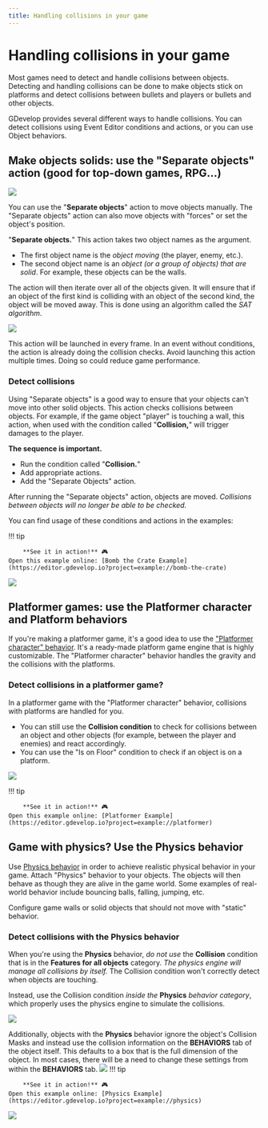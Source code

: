 ```yaml
---
title: Handling collisions in your game
---
```

# Handling collisions in your game

Most games need to detect and handle collisions between objects. Detecting and handling collisions can be done to make objects stick on platforms and detect collisions between bullets and players or bullets and other objects.

GDevelop provides several different ways to handle collisions. You can detect collisions using Event Editor conditions and actions, or you can use Object behaviors.

## Make objects solids: use the "Separate objects" action (good for top-down games, RPG...)

![](/gdevelop5/all-features/separate-condition.png)

You can use the "**Separate objects**" action to move objects manually. The "Separate objects" action can also move objects with "forces" or set the object's position.

"**Separate objects.**" This action takes two object names as the argument.

  * The first object name is the _object moving_ (the player, enemy, etc.).
  * The second object name is an _object (or a group of objects) that are solid_. For example, these objects can be the walls.

The action will then iterate over all of the objects given. It will ensure that if an object of the first kind is colliding with an object of the second kind, the object will be moved away. This is done using an algorithm called the _SAT algorithm_.

![](/gdevelop5/all-features/separate-objects-action.png)

This action will be launched in every frame. In an event without conditions, the action is already doing the collision checks. Avoid launching this action multiple times. Doing so could reduce game performance.

### Detect collisions

Using "Separate objects" is a good way to ensure that your objects can't move into other solid objects. This action checks collisions between objects. For example, if the game object "player" is touching a wall, this action, when used with the condition called "**Collision,**" will trigger damages to the player.

**The sequence is important.**

  - Run the condition called "**Collision.**"
  - Add appropriate actions.
  - Add the "Separate Objects" action.

After running the "Separate objects" action, objects are moved. _Collisions between objects will no longer be able to be checked._

You can find usage of these conditions and actions in the examples:

!!! tip

        **See it in action!** 🎮
    Open this example online: [Bomb the Crate Example](https://editor.gdevelop.io?project=example://bomb-the-crate)

[![](/gdevelop5/all-features/checkccollisionbetweenobjectsnew.png)](https://editor.gdevelop.io?project=example://bomb-the-crate)

## Platformer games: use the Platformer character and Platform behaviors

If you're making a platformer game, it's a good idea to use the ["Platformer character" behavior](/gdevelop5/behaviors/platformer). It's a ready-made platform game engine that is highly customizable. The "Platformer character" behavior handles the gravity and the collisions with the platforms.

### Detect collisions in a platformer game?

In a platformer game with the "Platformer character" behavior, collisions with platforms are handled for you.

  * You can still use the **Collision condition** to check for collisions between an object and other objects (for example, between the player and enemies) and react accordingly.
  * You can use the "Is on Floor" condition to check if an object is on a platform.

![](/gdevelop5/all-features/playerisonfloorevents.png)

!!! tip

        **See it in action!** 🎮
    Open this example online: [Platformer Example](https://editor.gdevelop.io?project=example://platformer)

## Game with physics? Use the Physics behavior

Use [Physics behavior](/gdevelop5/behaviors/physics) in order to achieve realistic physical behavior in your game. Attach "Physics" behavior to your objects. The objects will then behave as though they are alive in the game world. Some examples of real-world behavior include bouncing balls, falling, jumping, etc.

Configure game walls or solid objects that should not move with "static" behavior.

### Detect collisions with the Physics behavior

When you're using the **Physics** behavior, _do not use_ the **Collision** condition that is in the **Features for all objects** category. _The physics engine will manage all collisions by itself._  The Collision condition won't correctly detect when objects are touching.

Instead, use the Collision condition _inside the_ **Physics** _behavior category_, which properly uses the physics engine to simulate the collisions.

![](/gdevelop5/all-features/usephysicsbehaviornotcollisionconditionnew.png)

Additionally, objects with the **Physics** behavior ignore the object's Collision Masks and instead use the collision information on the **BEHAVIORS** tab of the object itself. This defaults to a box that is the full dimension of the object. In most cases, there will be a need to change these settings from within the **BEHAVIORS** tab.
![](/gdevelop5/all-features/physics_hitbox.png)
!!! tip

        **See it in action!** 🎮
    Open this example online: [Physics Example](https://editor.gdevelop.io?project=example://physics)

![](/gdevelop5/behaviors/physics/hingeleverdemo.png)